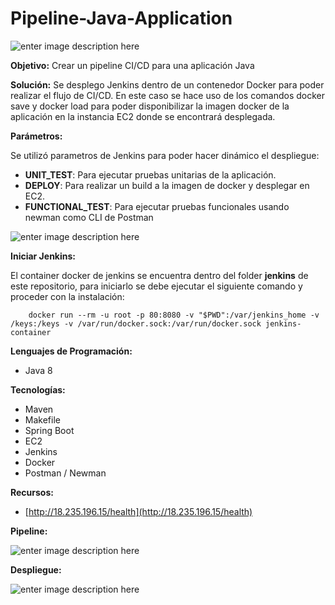 # Pipeline-Java-Application

![enter image description here](https://badgen.net/badge/version/0.0.1/green)

**Objetivo:**
Crear un pipeline CI/CD para una aplicación Java

**Solución:**
Se desplego Jenkins dentro de un contenedor Docker para poder realizar el flujo de CI/CD. En este caso se hace uso de los comandos docker save y docker load para poder disponibilizar la imagen docker de la aplicación en la instancia EC2 donde se encontrará desplegada.

**Parámetros:**

Se utilizó parametros de Jenkins para poder hacer dinámico el despliegue:

 - **UNIT_TEST**: Para ejecutar pruebas unitarias de la aplicación.
 - **DEPLOY**: Para realizar un build a la imagen de docker y desplegar en EC2.
 - **FUNCTIONAL_TEST**: Para ejecutar pruebas funcionales usando newman como CLI de Postman

![enter image description here](https://image-readme-repositories.s3.amazonaws.com/parameters.png)
 

**Iniciar Jenkins:**

El container docker de jenkins se encuentra dentro del folder **jenkins** de este repositorio, para iniciarlo se debe ejecutar el siguiente comando y proceder con la instalación:

        docker run --rm -u root -p 80:8080 -v "$PWD":/var/jenkins_home -v /keys:/keys -v /var/run/docker.sock:/var/run/docker.sock jenkins-container


**Lenguajes de Programación:**

 - Java 8

**Tecnologías:**

 - Maven
 - Makefile
 - Spring Boot
 - EC2
 - Jenkins
 - Docker
 - Postman / Newman

**Recursos:** 

 - [http://18.235.196.15/health](http://18.235.196.15/health)

**Pipeline:**

![enter image description here](https://image-readme-repositories.s3.amazonaws.com/pipeline-jenkins.png)

**Despliegue:**

![enter image description here](https://image-readme-repositories.s3.amazonaws.com/jenkins-deploy.jpg)

